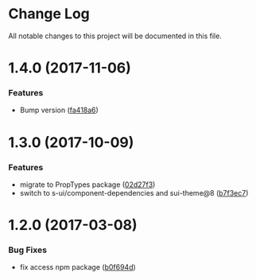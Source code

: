 # Change Log

All notable changes to this project will be documented in this file.

<a name="1.4.0"></a>
# 1.4.0 (2017-11-06)


### Features

* Bump version ([fa418a6](https://github.com/SUI-Components/sui-components/commit/fa418a6))



<a name="1.3.0"></a>
# 1.3.0 (2017-10-09)


### Features

* migrate to PropTypes package ([02d27f3](https://github.com/SUI-Components/sui-components/commit/02d27f3))
* switch to s-ui/component-dependencies and sui-theme@8 ([b7f3ec7](https://github.com/SUI-Components/sui-components/commit/b7f3ec7))



<a name="1.2.0"></a>
# 1.2.0 (2017-03-08)


### Bug Fixes

* fix access npm package ([b0f694d](https://github.com/SUI-Components/sui-components/commit/b0f694d))



